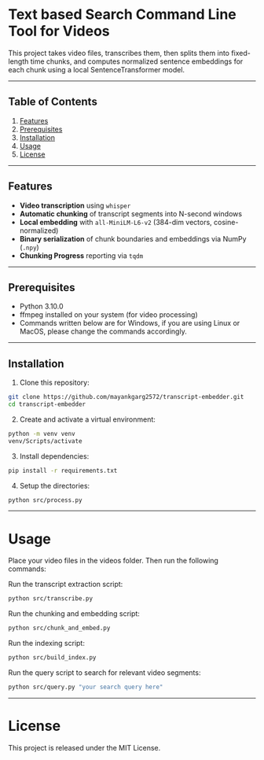 # Text based Search Command Line Tool for Videos

This project takes video files, transcribes them, then splits them into fixed-length time chunks, and computes normalized sentence embeddings for each chunk using a local SentenceTransformer model.

---

## Table of Contents

1. [Features](#features)
2. [Prerequisites](#prerequisites) 
3. [Installation](#installation)
4. [Usage](#usage)
5. [License](#license)

---

## Features

- **Video transcription** using `whisper`
- **Automatic chunking** of transcript segments into N-second windows
- **Local embedding** with `all-MiniLM-L6-v2` (384-dim vectors, cosine-normalized)
- **Binary serialization** of chunk boundaries and embeddings via NumPy (`.npy`)
- **Chunking Progress** reporting via `tqdm`

---

## Prerequisites

- Python 3.10.0
- ffmpeg installed on your system (for video processing)
- Commands written below are for Windows, if you are using Linux or MacOS, please change the commands accordingly.
---

## Installation

1. Clone this repository:

```bash
git clone https://github.com/mayankgarg2572/transcript-embedder.git
cd transcript-embedder
```

2. Create and activate a virtual environment:

```bash
python -m venv venv
venv/Scripts/activate
```

3. Install dependencies:

```bash
pip install -r requirements.txt
```

4. Setup the directories:

```bash
python src/process.py
```

---

# Usage
Place your video files in the videos folder. Then run the following commands:

Run the transcript extraction script:

```bash
python src/transcribe.py
```

Run the chunking and embedding script:

```bash
python src/chunk_and_embed.py
```

Run the indexing script:

```bash
python src/build_index.py
```
Run the query script to search for relevant video segments:

```bash
python src/query.py "your search query here"
```

---

# License
This project is released under the MIT License.